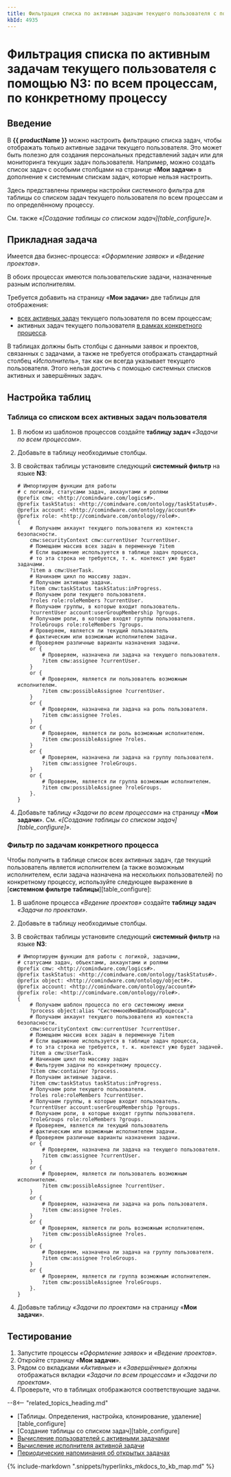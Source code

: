 ```yaml
---
title: Фильтрация списка по активным задачам текущего пользователя с помощью N3: по всем процессам, по конкретному процессу
kbId: 4935
---
```


# Фильтрация списка по активным задачам текущего пользователя с помощью N3: по всем процессам, по конкретному процессу

## Введение

В **{{ productName }}** можно настроить фильтрацию списка задач, чтобы отображать только активные задачи текущего пользователя. Это может быть полезно для создания персональных представлений задач или для мониторинга текущих задач пользователя. Например, можно создать список задач с особыми столбцами на странице «**Мои задачи**» в дополнение к системным спискам задач, которые нельзя настроить.

Здесь представлены примеры настройки системного фильтра для таблицы со списком задач текущего пользователя по всем процессам и по определённому процессу.

См. также *«[Создание таблицы со списком задач][table_configure]»*.

## Прикладная задача

Имеется два бизнес-процесса: *«Оформление заявок»* и *«Ведение проектов»*.

В обоих процессах имеются пользовательские задачи, назначенные разным исполнителям.

Требуется добавить на страницу «**Мои задачи**» две таблицы для отображения:

- [всех активных задач](#n3_filter_active_tasks_all) текущего пользователя по всем процессам;
- активных задач текущего пользователя [в рамках конкретного процесса](#n3_filter_active_tasks_process).

В таблицах должны быть столбцы с данными заявок и проектов, связанных с задачами, а также не требуется отображать стандартный столбец *«Исполнитель»*, так как он всегда указывает текущего пользователя. Этого нельзя достичь с помощью системных списков активных и завершённых задач.

## Настройка таблиц

### Таблица со списком всех активных задач пользователя

1. В любом из шаблонов процессов создайте **таблицу задач** *«Задачи по всем процессам»*.
2. Добавьте в таблицу необходимые столбцы.
3. В свойствах таблицы установите следующий **системный фильтр** на языке **N3**:

   ```
   # Импортируем функции для работы
   # с логикой, статусами задач, аккаунтами и ролями
   @prefix cmw: <http://comindware.com/logics#>.
   @prefix taskStatus: <http://comindware.com/ontology/taskStatus#>.
   @prefix account: <http://comindware.com/ontology/account#>
   @prefix role: <http://comindware.com/ontology/role#>.
   {
       # Получаем аккаунт текущего пользователя из контекста безопасности.
       cmw:securityContext cmw:currentUser ?currentUser.
       # Помещаем массив всех задач в переменную ?item
       # Если выражение используется в таблице задач процесса,
       # то эта строка не требуется, т. к. контекст уже будет задачами.
       ?item a cmw:UserTask.
       # Начинаем цикл по массиву задач.
       # Получаем активные задачи.
       ?item cmw:taskStatus taskStatus:inProgress.
       # Получаем роли текущего пользователя.
       ?roles role:roleMembers ?currentUser.
       # Получаем группы, в которые входит пользователь.
       ?currentUser account:userGroupMembership ?groups.
       # Получаем роли, в которые входят группы пользователя.
       ?roleGroups role:roleMembers ?groups.
       # Проверяем, является ли текущий пользователь
       # фактическим или возможным исполнителем задачи.
       # Проверяем различные варианты назначения задачи.
       or {
           # Проверяем, назначена ли задача на текущего пользователя.
           ?item cmw:assignee ?currentUser.
       }
       or {
           # Проверяем, является ли пользователь возможным исполнителем.
           ?item cmw:possibleAssignee ?currentUser.
       }
       or {
           # Проверяем, назначена ли задача на роль пользователя.
           ?item cmw:assignee ?roles.
       }
       or {
           # Проверяем, является ли роль возможным исполнителем.
           ?item cmw:possibleAssignee ?roles.
       }
       or {
           # Проверяем, назначена ли задача на группу пользователя.
           ?item cmw:assignee ?roleGroups.
       }
       or {
           # Проверяем, является ли группа возможным исполнителем.
           ?item cmw:possibleAssignee ?roleGroups.
       }.
   }

   ```
4. Добавьте таблицу *«Задачи по всем процессам»* на страницу «**Мои задачи**». См. *«[Создание таблицы со списком задач][table_configure]»*.

### Фильтр по задачам конкретного процесса

Чтобы получить в таблице список всех активных задач, где текущий пользователь является исполнителем (а также возможным исполнителем, если задача назначена на нескольких пользователей) по конкретному процессу, используйте следующее выражение в [**системном фильтре таблицы**][table_configure]:

1. В шаблоне процесса *«Ведение проектов»* создайте **таблицу задач** *«Задачи по проектам»*.
2. Добавьте в таблицу необходимые столбцы.
3. В свойствах таблицы установите следующий **системный фильтр** на языке **N3**:

   ```
   # Импортируем функции для работы с логикой, задачами,
   # статусами задач, объектами, аккаунтами и ролями
   @prefix cmw: <http://comindware.com/logics#>.
   @prefix taskStatus: <http://comindware.com/ontology/taskStatus#>.
   @prefix object: <http://comindware.com/ontology/object#>.
   @prefix account: <http://comindware.com/ontology/account#>
   @prefix role: <http://comindware.com/ontology/role#>.
   {
       # Получаем шаблон процесса по его системному имени
       ?process object:alias "СистемноеИмяШаблонаПроцесса".
       # Получаем аккаунт текущего пользователя из контекста безопасности.
       cmw:securityContext cmw:currentUser ?currentUser.
       # Помещаем массив всех задач в переменную ?item
       # Если выражение используется в таблице задач процесса,
       # то эта строка не требуется, т. к. контекст уже будет задачей.
       ?item a cmw:UserTask.
       # Начинаем цикл по массиву задач
       # Фильтруем задачи по конкретному процессу.
       ?item cmw:container ?process.
       # Получаем активные задачи.
       ?item cmw:taskStatus taskStatus:inProgress.
       # Получаем роли текущего пользователя.
       ?roles role:roleMembers ?currentUser.
       # Получаем группы, в которые входит пользователь.
       ?currentUser account:userGroupMembership ?groups.
       # Получаем роли, в которые входят группы пользователя.
       ?roleGroups role:roleMembers ?groups.
       # Проверяем, является ли текущий пользователь
       # фактическим или возможным исполнителем задачи.
       # Проверяем различные варианты назначения задачи.
       or {
           # Проверяем, назначена ли задача на текущего пользователя.
           ?item cmw:assignee ?currentUser.
       }
       or {
           # Проверяем, является ли пользователь возможным исполнителем.
           ?item cmw:possibleAssignee ?currentUser.
       }
       or {
           # Проверяем, назначена ли задача на роль пользователя.
           ?item cmw:assignee ?roles.
       }
       or {
           # Проверяем, является ли роль возможным исполнителем.
           ?item cmw:possibleAssignee ?roles.
       }
       or {
           # Проверяем, назначена ли задача на группу пользователя.
           ?item cmw:assignee ?roleGroups.
       }
       or {
           # Проверяем, является ли группа возможным исполнителем.
           ?item cmw:possibleAssignee ?roleGroups.
       }.
   }

   ```
4. Добавьте таблицу *«Задачи по проектам»* на страницу «**Мои задачи**».

## Тестирование

1. Запустите процессы *«Оформление заявок»* и *«Ведение проектов»*.
2. Откройте страницу «**Мои задачи**».
3. Рядом со вкладками *«Активные»* и *«Завершённые»* должны отображаться вкладки *«Задачи по всем процессам»* и *«Задачи по проектам»*.
4. Проверьте, что в таблицах отображаются соответствующие задачи.

--8<-- "related_topics_heading.md"

- [Таблицы. Определения, настройка, клонирование, удаление][table_configure]
- [Создание таблицы со списком задач][table_configure]
- [Вычисление пользователей с активными задачами](n3_calculate_active_task_accounts.html#n3_calculate_active_task_accounts)
- [Вычисление исполнителя активной задачи](n3_calculate_active_task_assignee.html#n3_calculate_active_task_assignee "Вычисление исполнителя активной задачи с помощью N3")
- [Периодические напоминания об открытых задачах](n3_periodic_task_notifications.html#n3_periodic_task_notifications "Периодические напоминания об открытых задачах. Настройка с помощью N3")

{% include-markdown ".snippets/hyperlinks_mkdocs_to_kb_map.md" %}
